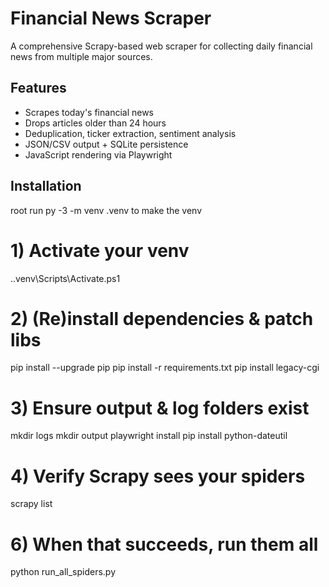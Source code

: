 # Financial News Scraper

A comprehensive Scrapy-based web scraper for collecting daily financial news from multiple major sources.

## Features
- Scrapes today's financial news
- Drops articles older than 24 hours
- Deduplication, ticker extraction, sentiment analysis
- JSON/CSV output + SQLite persistence
- JavaScript rendering via Playwright

## Installation
root run py -3 -m venv .venv
 to make the venv
# 1) Activate your venv
.\.venv\Scripts\Activate.ps1

# 2) (Re)install dependencies & patch libs
pip install --upgrade pip
pip install -r requirements.txt
pip install legacy-cgi

# 3) Ensure output & log folders exist
mkdir logs
mkdir output
playwright install
pip install python-dateutil
# 4) Verify Scrapy sees your spiders
scrapy list

# 6) When that succeeds, run them all
python run_all_spiders.py
